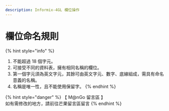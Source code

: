 ```yaml
---
description: Informix-4GL 欄位操作
---
```


# 欄位命名規則

{% hint style="info" %}
1. 不能超過 18 個字元。
2. 可接受不同的資料表，擁有相同名稱的欄位。
3. 第一個字元須為英文字元，其餘可由英文字元、數字、底線組成，需具有命名意義的名稱。
4. 名稱是唯一性，且不能使用保留字。
{% endhint %}

{% hint style="danger" %}
【 M@nGo 留言區 】\
如有需修改的地方，請前往芒果留言區留言
{% endhint %}
